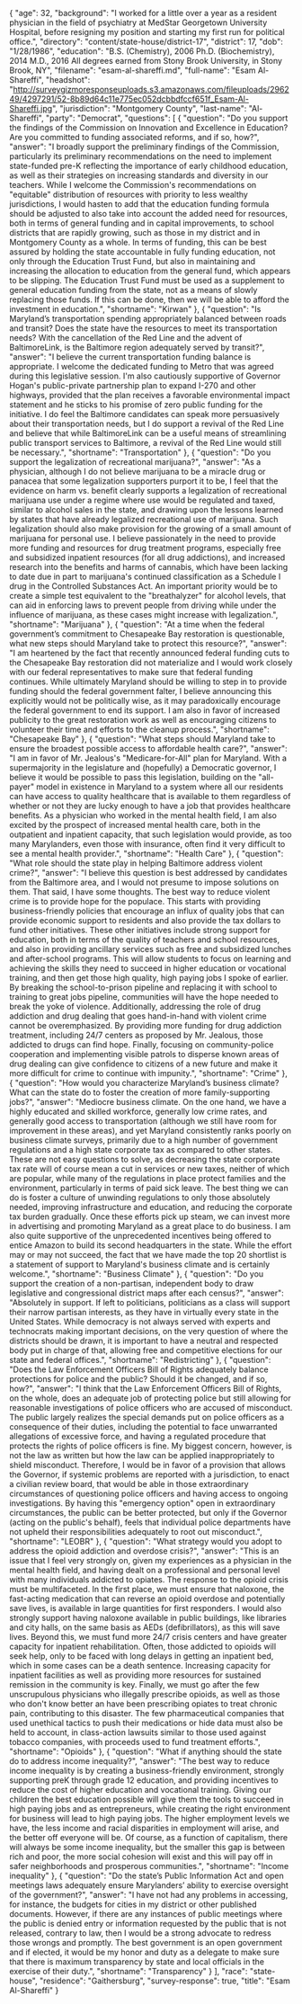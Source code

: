 {
  "age": 32,
  "background": "I worked for a little over a year as a resident physician in the field of psychiatry at MedStar Georgetown University Hospital, before resigning my position and starting my first run for political office.",
  "directory": "content/state-house/district-17",
  "district": 17,
  "dob": "1/28/1986",
  "education": "B.S. (Chemistry), 2006 Ph.D. (Biochemistry), 2014 M.D., 2016 All degrees earned from Stony Brook University, in Stony Brook, NY",
  "filename": "esam-al-shareffi.md",
  "full-name": "Esam Al-Shareffi",
  "headshot": "http://surveygizmoresponseuploads.s3.amazonaws.com/fileuploads/296249/4297291/52-8b89d64c11e775ec052dcbbdfccf651f_Esam-Al-Shareffi.jpg",
  "jurisdiction": "Montgomery County",
  "last-name": "Al-Shareffi",
  "party": "Democrat",
  "questions": [
    {
      "question": "Do you support the findings of the Commission on Innovation and Excellence in Education? Are you committed to funding associated reforms, and if so, how?",
      "answer": "I broadly support the preliminary findings of the Commission, particularly its preliminary recommendations on the need to implement state-funded pre-K reflecting the importance of early childhood education, as well as their strategies on increasing standards and diversity in our teachers.  While I welcome the Commission's recommendations on \"equitable\" distribution of resources with priority to less wealthy jurisdictions, I would hasten to add that the education funding formula should be adjusted to also take into account the added need for resources, both in terms of general funding and in capital improvements, to school districts that are rapidly growing, such as those in my district and in Montgomery County as a whole.    In terms of funding, this can be best assured by holding the state accountable in fully funding education, not only through the Education Trust Fund, but also in maintaining and increasing the allocation to education from the general fund, which appears to be slipping.  The Education Trust Fund must be used as a supplement to general education funding from the state, not as a means of slowly replacing those funds.  If this can be done, then we will be able to afford the investment in education.",
      "shortname": "Kirwan"
    },
    {
      "question": "Is Maryland’s transportation spending appropriately balanced between roads and transit? Does the state have the resources to meet its transportation needs? With the cancellation of the Red Line and the advent of BaltimoreLink, is the Baltimore region adequately served by transit?",
      "answer": "I believe the current transportation funding balance is appropriate.  I welcome the dedicated funding to Metro that was agreed during this legislative session.  I'm also cautiously supportive of Governor Hogan's public-private partnership plan to expand I-270 and other highways, provided that the plan receives a favorable environmental impact statement and he sticks to his promise of zero public funding for the initiative.    I do feel the Baltimore candidates can speak more persuasively about their transportation needs, but I do support a revival of the Red Line and believe that while BaltimoreLink can be a useful means of streamlining public transport services to Baltimore, a revival of the Red Line would still be necessary.",
      "shortname": "Transportation"
    },
    {
      "question": "Do you support the legalization of recreational marijuana?",
      "answer": "As a physician, although I do not believe marijuana to be a miracle drug or panacea that some legalization supporters purport it to be, I feel that the evidence on harm vs. benefit clearly supports a legalization of recreational marijuana use under a regime where use would be regulated and taxed, similar to alcohol sales in the state, and drawing upon the lessons learned by states that have already legalized recreational use of marijuana.  Such legalization should also make provision for the growing of a small amount of marijuana for personal use.    I believe passionately in the need to provide more funding and resources for drug treatment programs, especially free and subsidized inpatient resources (for all drug addictions), and increased research into the benefits and harms of cannabis, which have been lacking to date due in part to marijuana's continued classification as a Schedule I drug in the Controlled Substances Act.   An important priority would be to create a simple test equivalent to the \"breathalyzer\" for alcohol levels, that can aid in enforcing laws to prevent people from driving while under the influence of marijuana, as these cases might increase with legalization.",
      "shortname": "Marijuana"
    },
    {
      "question": "At a time when the federal government’s commitment to Chesapeake Bay restoration is questionable, what new steps should Maryland take to protect this resource?",
      "answer": "I am heartened by the fact that recently announced federal funding cuts to the Chesapeake Bay restoration did not materialize and I would work closely with our federal representatives to make sure that federal funding continues.  While ultimately Maryland should be willing to step in to provide funding should the federal government falter, I believe announcing this explicitly would not be politically wise, as it may paradoxically encourage the federal government to end its support.  I am also in favor of increased publicity to the great restoration work as well as encouraging citizens to volunteer their time and efforts to the cleanup process.",
      "shortname": "Chesapeake Bay"
    },
    {
      "question": "What steps should Maryland take to ensure the broadest possible access to affordable health care?",
      "answer": "I am in favor of Mr. Jealous's \"Medicare-for-All\" plan for Maryland.  With a supermajority in the legislature and (hopefully) a Democratic governor, I believe it would be possible to pass this legislation, building on the \"all-payer\" model in existence in Maryland to a system where all our residents can have access to quality healthcare that is available to them regardless of whether or not they are lucky enough to have a job that provides healthcare benefits.    As a physician who worked in the mental health field, I am also excited by the prospect of increased mental health care, both in the outpatient and inpatient capacity, that such legislation would provide, as too many Marylanders, even those with insurance, often find it very difficult to see a mental health provider.",
      "shortname": "Health Care"
    },
    {
      "question": "What role should the state play in helping Baltimore address violent crime?",
      "answer": "I believe this question is best addressed by candidates from the Baltimore area, and I would not presume to impose solutions on them.  That said, I have some thoughts.  The best way to reduce violent crime is to provide hope for the populace.  This starts with providing business-friendly policies that encourage an influx of quality jobs that can provide economic support to residents and also provide the tax dollars to fund other initiatives.  These other initiatives include strong support for education, both in terms of the quality of teachers and school resources, and also in providing ancillary services such as free and subsidized lunches and after-school programs.  This will allow students to focus on learning and achieving the skills they need to succeed in higher education or vocational training, and then get those high quality, high paying jobs I spoke of earlier.  By breaking the school-to-prison pipeline and replacing it with school to training to great jobs pipeline, communities will have the hope needed to break the yoke of violence.  Additionally, addressing the role of drug addiction and drug dealing that goes hand-in-hand with violent crime cannot be overemphasized.  By providing more funding for drug addiction treatment, including 24/7 centers as proposed by Mr. Jealous, those addicted to drugs can find hope.    Finally, focusing on community-police cooperation and implementing visible patrols to disperse known areas of drug dealing can give confidence to citizens of a new future and make it more difficult for crime to continue with impunity.",
      "shortname": "Crime"
    },
    {
      "question": "How would you characterize Maryland’s business climate? What can the state do to foster the creation of more family-supporting jobs?",
      "answer": "Mediocre business climate.  On the one hand, we have a highly educated and skilled workforce, generally low crime rates, and generally good access to transportation (although we still have room for improvement in these areas), and yet Maryland consistently ranks poorly on business climate surveys, primarily due to a high number of government regulations and a high state corporate tax as compared to other states.  These are not easy questions to solve, as decreasing the state corporate tax rate will of course mean a cut in services or new taxes, neither of which are popular, while many of the regulations in place protect families and the environment, particularly in terms of paid sick leave.  The best thing we can do is foster a culture of unwinding regulations to only those absolutely needed, improving infrastructure and education, and reducing the corporate tax burden gradually.  Once these efforts pick up steam, we can invest more in advertising and promoting Maryland as a great place to do business.  I am also quite supportive of the unprecedented incentives being offered to entice Amazon to build its second headquarters in the state.  While the effort may or may not succeed, the fact that we have made the top 20 shortlist is a statement of support to Maryland's business climate and is certainly welcome.",
      "shortname": "Business Climate"
    },
    {
      "question": "Do you support the creation of a non-partisan, independent body to draw legislative and congressional district maps after each census?",
      "answer": "Absolutely in support.  If left to politicians, politicians as a class will support their narrow partisan interests, as they have in virtually every state in the United States.  While democracy is not always served with experts and technocrats making important decisions, on the very question of where the districts should be drawn, it is important to have a neutral and respected body put in charge of that, allowing free and competitive elections for our state and federal offices.",
      "shortname": "Redistricting"
    },
    {
      "question": "Does the Law Enforcement Officers Bill of Rights adequately balance protections for police and the public? Should it be changed, and if so, how?",
      "answer": "I think that the Law Enforcement Officers Bill of Rights, on the whole, does an adequate job of protecting police but still allowing for reasonable investigations of police officers who are accused of misconduct.  The public largely realizes the special demands put on police officers as a consequence of their duties, including the potential to face unwarranted allegations of excessive force, and having a regulated procedure that protects the rights of police officers is fine.    My biggest concern, however, is not the law as written but how the law can be applied inappropriately to shield misconduct.  Therefore, I would be in favor of a provision that allows the Governor, if systemic problems are reported with a jurisdiction, to enact a civilian review board, that would be able in those extraordinary circumstances of questioning police officers and having access to ongoing investigations.  By having this \"emergency option\" open in extraordinary circumstances, the public can be better protected, but only if the Governor (acting on the public's behalf), feels that individual police departments have not upheld their responsibilities adequately to root out misconduct.",
      "shortname": "LEOBR"
    },
    {
      "question": "What strategy would you adopt to address the opioid addiction and overdose crisis?",
      "answer": "This is an issue that I feel very strongly on, given my experiences as a physician in the mental health field, and having dealt on a professional and personal level with many individuals addicted to opiates.  The response to the opioid crisis must be multifaceted.  In the first place, we must ensure that naloxone, the fast-acting medication that can reverse an opioid overdose and potentially save lives, is available in large quantities for first responders.  I would also strongly support having naloxone available in public buildings, like libraries and city halls, on the same basis as AEDs (defibrillators), as this will save lives.  Beyond this, we must fund more 24/7 crisis centers and have greater capacity for inpatient rehabilitation.  Often, those addicted to opioids will seek help, only to be faced with long delays in getting an inpatient bed, which in some cases can be a death sentence.  Increasing capacity for inpatient facilities as well as providing more resources for sustained remission in the community is key.  Finally, we must go after the few unscrupulous physicians who illegally prescribe opioids, as well as those who don't know better an have been prescribing opiates to treat chronic pain, contributing to this disaster.  The few pharmaceutical companies that used unethical tactics to push their medications or hide data must also be held to account, in class-action lawsuits similar to those used against tobacco companies, with proceeds used to fund treatment efforts.",
      "shortname": "Opioids"
    },
    {
      "question": "What if anything should the state do to address income inequality?",
      "answer": "The best way to reduce income inequality is by creating a business-friendly environment, strongly supporting preK through grade 12 education, and providing incentives to reduce the cost of higher education and vocational training.  Giving our children the best education possible will give them the tools to succeed in high paying jobs and as entrepreneurs, while creating the right environment for business will lead to high paying jobs.  The higher employment levels we have, the less income and racial disparities in employment will arise, and the better off everyone will be.    Of course, as a function of capitalism, there will always be some income inequality, but the smaller this gap is between rich and poor, the more social cohesion will exist and this will pay off in safer neighborhoods and prosperous communities.",
      "shortname": "Income inequality"
    },
    {
      "question": "Do the state’s Public Information Act and open meetings laws adequately ensure Marylanders’ ability to exercise oversight of the government?",
      "answer": "I have not had any problems in accessing, for instance, the budgets for cities in my district or other published documents.  However, if there are any instances of public meetings where the public is denied entry or information requested by the public that is not released, contrary to law, then I would be a strong advocate to redress those wrongs and promptly.  The best government is an open government and if elected, it would be my honor and duty as a delegate to make sure that there is maximum transparency by state and local officials in the exercise of their duty.",
      "shortname": "Transparency"
    }
  ],
  "race": "state-house",
  "residence": "Gaithersburg",
  "survey-response": true,
  "title": "Esam Al-Shareffi"
}
